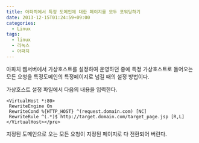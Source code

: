 ```yaml
---
title: 아파치에서 특정 도메인에 대한 페이지를 모두 포워딩하기
date: 2013-12-15T01:24:59+09:00
categories:
  - Linux
tags:
  - linux
  - 리눅스
  - 아파치
---
```

아파치 웹서버에서 가상호스트를 설정하여 운영하던 중에 특정 가상호스트로 들어오는 모든 요청을 특정도메인의 특정페이지로 넘길 때의 설정 방법이다.

가상호스트 설정 파일에서 다음의 내용을 입력한다.

```
<VirtualHost *:80>
 RewriteEngine On
 RewriteCond %{HTTP_HOST} ^(request.domain.com) [NC]
 RewriteRule ^(.*)$ http://target.domain.com/target_page.jsp [R,L]
</VirtualHost></pre>
```

지정된 도메인으로 오는 모든 요청이 지정된 페이지로 다 전환되어 버린다.
